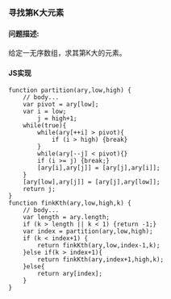 ### **寻找第K大元素**
#### **问题描述:**
给定一无序数组，求其第K大的元素。
#### **JS实现**
	function partition(ary,low,high) {
		// body...
		var pivot = ary[low];
		var i = low;
			j = high+1;
		while(true){
			while(ary[++i] > pivot){
				if (i > high) {break}
			}
			while(ary[--j] < pivot){}
			if (i >= j) {break;}
			[ary[i],ary[j]] = [ary[j],ary[i]];
		}
		[ary[low],ary[j]] = [ary[j],ary[low]];
		return j;
	}
	function finkKth(ary,low,high,k) {
		// body...
		var length = ary.length;
		if (k > length || k < 1) {return -1;}
		var index = partition(ary,low,high);
		if (k < index+1) {
			return finkKth(ary,low,index-1,k);
		}else if(k > index+1){
			return finkKth(ary,index+1,high,k);
		}else{
			return ary[index];
		}
	}